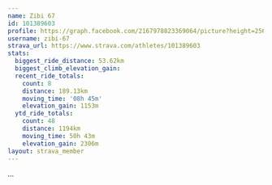 ```yaml
---
name: Zibi 67
id: 101389603
profile: https://graph.facebook.com/2167978823369064/picture?height=256&width=256
username: zibi-67
strava_url: https://www.strava.com/athletes/101389603
stats:
  biggest_ride_distance: 53.62km
  biggest_climb_elevation_gain: 
  recent_ride_totals:
    count: 8
    distance: 189.13km
    moving_time: '08h 45m'
    elevation_gain: 1153m
  ytd_ride_totals:
    count: 48
    distance: 1194km
    moving_time: 50h 43m
    elevation_gain: 2306m
layout: strava_member
--- 
```

...
